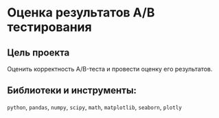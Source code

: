 # Оценка результатов A/B тестирования
## Цель проекта

Оценить корректность A/B-теста и провести оценку его результатов.

## Библиотеки и инструменты:   
`python`, `pandas`,  `numpy`, `scipy`, `math`, `matplotlib`, `seaborn`, `plotly`
